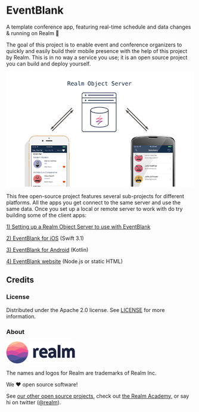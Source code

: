 # EventBlank

A template conference app, featuring real-time schedule and data changes &amp; running on Realm 🚀

The goal of this project is to enable event and conference organizers to quickly and easily build their mobile presence with the help of this project by Realm. This is in no way a service you use; it is an open source project you can build and deploy yourself.

![](assets/server.png)

This free open-source project features several sub-projects for different platforms. All the apps you get connect to the same server and use the same data. Once you set up a local or remote server to work with do try building some of the client apps:

[1) Setting up a Realm Object Server to use with EventBlank](server/README.md)

[2) EventBlank for iOS](iOS/README.md) (Swift 3.1)

[3) EventBlank for Android](android/README.md) (Kotlin)

[4) EventBlank website](web/README.md) (Node.js or static HTML)

## Credits

### License

Distributed under the Apache 2.0 license. See [LICENSE](../LICENSE) for more information.

### About

<img src="assets/realm.png" width="184" />

The names and logos for Realm are trademarks of Realm Inc.

We :heart: open source software!

See [our other open source projects](https://realm.github.io), check out [the Realm Academy](https://academy.realm.io), or say hi on twitter ([@realm](https://twitter.com/realm)).
